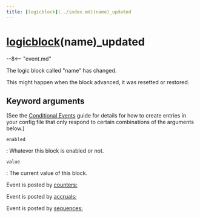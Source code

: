```yaml
---
title: [logicblock](../index.md)(name)_updated
---
```


# [logicblock](../index.md)(name)_updated


--8<-- "event.md"

The logic block called "name" has changed.

This might happen when the block advanced, it was resetted or restored.

## Keyword arguments

(See the [Conditional Events](overview/conditional.md)
guide for details for how to create entries in your config file that
only respond to certain combinations of the arguments below.)

`enabled`

:   Whatever this block is enabled or not.

`value`

:   The current value of this block.

Event is posted by [counters:](../config/counters.md)

Event is posted by [accruals:](../config/accruals.md)

Event is posted by [sequences:](../config/sequences.md)
